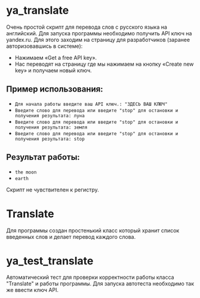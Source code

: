 # ya_translate
Очень простой скрипт для перевода слов с русского языка на английский.
Для запуска программы необходимо получить API ключ на yandex.ru.
Для этого заходим на страницу для разработчиков (заранее авторизовавшись в системе): 
- Нажимаем «Get a free API key». 
- Нас переводят на страницу где мы нажимаем на кнопку «Create new key» и получаем новый ключ.

## Пример использования:
- `Для начала работы введите ваш API ключ.: "ЗДЕСЬ ВАШ КЛЮЧ"`
- `Введите слово для перевода или введите "stop" для остановки и получения результата: луна`
- `Введите слово для перевода или введите "stop" для остановки и получения результата: земля`
- `Введите слово для перевода или введите "stop" для остановки и получения результата: stop`

## Результат работы:
- `the moon`
- `earth`

Скрипт не чувствителен к регистру.

# Translate
Для программы создан простенький класс который хранит список введенных слов и делает перевод каждого слова.

# ya_test_translate
Автоматический тест для проверки корректности работы класса "Translate" и работы программы.
Для запуска автотеста необходимо так же ввести ключ API.
